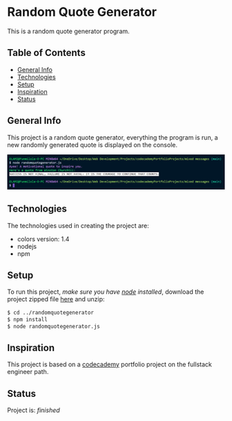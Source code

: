 # Random Quote Generator  

This is a random quote generator program.  

## Table of Contents  

  - [General Info](#general-info)
  - [Technologies](#technologies)
  - [Setup](#setup)
  - [Inspiration](#inspiration)
  - [Status](#status)

## General Info  

This project is a random quote generator, everything the program is run, a new randomly generated quote is displayed on the console.  

![code snippet](./images/snippet.PNG "example snippet")

## Technologies  

The technologies used in creating the project are:  

- colors version: 1.4
- nodejs
- npm

## Setup  

To run this project, _make sure you have [node](https://nodejs.org/en/download/) installed_, download the project zipped file [here](https://github.com/funmilolajire/randomquotegenerator/archive/main.zip) and unzip:

```ssh
$ cd ../randomquotegenerator
$ npm install
$ node randomquotegenerator.js
```  

## Inspiration  

This project is based on a [codecademy](https://www.codecademy.com/learn) portfolio project on the fullstack engineer path.  

## Status  

Project is: _finished_  
